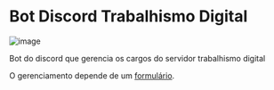 # Bot Discord Trabalhismo Digital
![image](https://user-images.githubusercontent.com/81885777/113494306-6dfda000-94bd-11eb-882c-ec16ff3c4b18.png)


Bot do discord que gerencia os cargos do servidor trabalhismo digital

O gerenciamento depende de um [formulário](https://github.com/PDT-Digital/Formulario-Trabalhismo-Digital).
